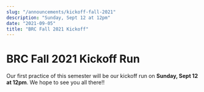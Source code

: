```yaml
---
slug: "/announcements/kickoff-fall-2021"
description: "Sunday, Sept 12 at 12pm"
date: "2021-09-05"
title: "BRC Fall 2021 Kickoff"
---
```


# BRC Fall 2021 Kickoff Run

Our first practice of this semester will be our kickoff run on **Sunday, Sept 12 at 12pm**. We hope to see you all there!!
